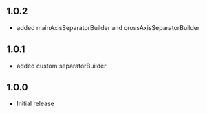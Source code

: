 ## 1.0.2

* added mainAxisSeparatorBuilder and crossAxisSeparatorBuilder

## 1.0.1

* added custom separatorBuilder

## 1.0.0

* Initial release